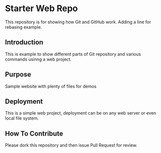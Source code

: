 # Starter Web Repo

This repository is for showing how Git and GitHub work. Adding a line for rebasing example.

## Introduction

This is example to show different parts of Git repository and various commands usinng a web project.

## Purpose

Sample website with plenty of files for demos

## Deployment

This is a simple web project, deployment can be on any web server or even local file system.

## How To Contribute

Please dork this repository and then issue Pull Request for review.